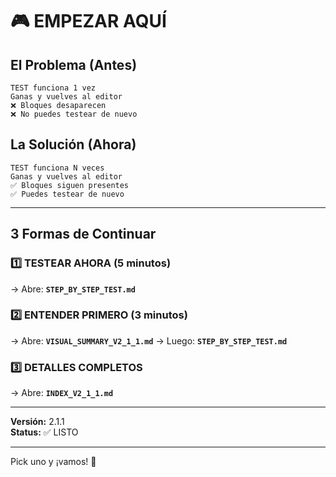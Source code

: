 # 🎮 EMPEZAR AQUÍ

## El Problema (Antes)
```
TEST funciona 1 vez
Ganas y vuelves al editor
❌ Bloques desaparecen
❌ No puedes testear de nuevo
```

## La Solución (Ahora)
```
TEST funciona N veces
Ganas y vuelves al editor
✅ Bloques siguen presentes
✅ Puedes testear de nuevo
```

---

## 3 Formas de Continuar

### 1️⃣ TESTEAR AHORA (5 minutos)
→ Abre: **`STEP_BY_STEP_TEST.md`**

### 2️⃣ ENTENDER PRIMERO (3 minutos)
→ Abre: **`VISUAL_SUMMARY_V2_1_1.md`**
→ Luego: **`STEP_BY_STEP_TEST.md`**

### 3️⃣ DETALLES COMPLETOS
→ Abre: **`INDEX_V2_1_1.md`**

---

**Versión:** 2.1.1  
**Status:** ✅ LISTO

---

Pick uno y ¡vamos! 🚀
